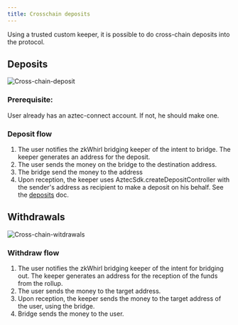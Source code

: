 ```yaml
---
title: Crosschain deposits
---
```


Using a trusted custom keeper, it is possible to do cross-chain deposits into the protocol.

## Deposits

![Cross-chain-deposit](/cross-chain-deposit.png)

### Prerequisite:

User already has an aztec-connect account. If not, he should make one.

### Deposit flow

1. The user notifies the zkWhirl bridging keeper of the intent to bridge. The keeper generates an address for the deposit.
2. The user sends the money on the bridge to the destination address.
3. The bridge send the money to the address
4. Upon reception, the keeper uses AztecSdk.createDepositController with the sender's address as recipient to make a deposit on his behalf. See the [deposits](/docs/sdk/deposit) doc.

## Withdrawals

![Cross-chain-witdrawals](/cross-chain-withdrawals.png)

### Withdraw flow

1. The user notifies the zkWhirl bridging keeper of the intent for bridging out. The keeper generates an address for the reception of the funds from the rollup.
2. The user sends the money to the target address.
3. Upon reception, the keeper sends the money to the target address of the user, using the bridge.
4. Bridge sends the money to the user.